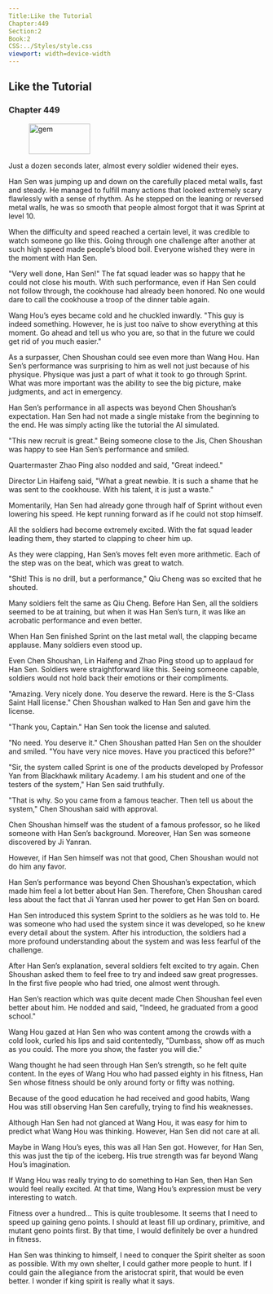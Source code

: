 ```yaml
---
Title:Like the Tutorial 
Chapter:449 
Section:2 
Book:2 
CSS:../Styles/style.css 
viewport: width=device-width
---
```

  
## Like the Tutorial
### Chapter 449
  
<figure>
	<img src="../Images/gem.gif" alt="gem" id="gem" width="120" height="60" />
</figure>
  

  
Just a dozen seconds later, almost every soldier widened their eyes.

Han Sen was jumping up and down on the carefully placed metal walls, fast and steady. He managed to fulfill many actions that looked extremely scary flawlessly with a sense of rhythm. As he stepped on the leaning or reversed metal walls, he was so smooth that people almost forgot that it was Sprint at level 10.

When the difficulty and speed reached a certain level, it was credible to watch someone go like this. Going through one challenge after another at such high speed made people’s blood boil. Everyone wished they were in the moment with Han Sen.

"Very well done, Han Sen!" The fat squad leader was so happy that he could not close his mouth. With such performance, even if Han Sen could not follow through, the cookhouse had already been honored. No one would dare to call the cookhouse a troop of the dinner table again.

Wang Hou’s eyes became cold and he chuckled inwardly. "This guy is indeed something. However, he is just too naïve to show everything at this moment. Go ahead and tell us who you are, so that in the future we could get rid of you much easier."

As a surpasser, Chen Shoushan could see even more than Wang Hou. Han Sen’s performance was surprising to him as well not just because of his physique. Physique was just a part of what it took to go through Sprint. What was more important was the ability to see the big picture, make judgments, and act in emergency.

Han Sen’s performance in all aspects was beyond Chen Shoushan’s expectation. Han Sen had not made a single mistake from the beginning to the end. He was simply acting like the tutorial the AI simulated.

"This new recruit is great." Being someone close to the Jis, Chen Shoushan was happy to see Han Sen’s performance and smiled.

Quartermaster Zhao Ping also nodded and said, "Great indeed."

Director Lin Haifeng said, "What a great newbie. It is such a shame that he was sent to the cookhouse. With his talent, it is just a waste."

Momentarily, Han Sen had already gone through half of Sprint without even lowering his speed. He kept running forward as if he could not stop himself.

All the soldiers had become extremely excited. With the fat squad leader leading them, they started to clapping to cheer him up.

As they were clapping, Han Sen’s moves felt even more arithmetic. Each of the step was on the beat, which was great to watch.

"Shit! This is no drill, but a performance," Qiu Cheng was so excited that he shouted.

Many soldiers felt the same as Qiu Cheng. Before Han Sen, all the soldiers seemed to be at training, but when it was Han Sen’s turn, it was like an acrobatic performance and even better.

When Han Sen finished Sprint on the last metal wall, the clapping became applause. Many soldiers even stood up.

Even Chen Shoushan, Lin Haifeng and Zhao Ping stood up to applaud for Han Sen. Soldiers were straightforward like this. Seeing someone capable, soldiers would not hold back their emotions or their compliments.

"Amazing. Very nicely done. You deserve the reward. Here is the S-Class Saint Hall license." Chen Shoushan walked to Han Sen and gave him the license.

"Thank you, Captain." Han Sen took the license and saluted.

"No need. You deserve it." Chen Shoushan patted Han Sen on the shoulder and smiled. "You have very nice moves. Have you practiced this before?"

"Sir, the system called Sprint is one of the products developed by Professor Yan from Blackhawk military Academy. I am his student and one of the testers of the system," Han Sen said truthfully.

"That is why. So you came from a famous teacher. Then tell us about the system," Chen Shoushan said with approval.

Chen Shoushan himself was the student of a famous professor, so he liked someone with Han Sen’s background. Moreover, Han Sen was someone discovered by Ji Yanran.

However, if Han Sen himself was not that good, Chen Shoushan would not do him any favor.

Han Sen’s performance was beyond Chen Shoushan’s expectation, which made him feel a lot better about Han Sen. Therefore, Chen Shoushan cared less about the fact that Ji Yanran used her power to get Han Sen on board.

Han Sen introduced this system Sprint to the soldiers as he was told to. He was someone who had used the system since it was developed, so he knew every detail about the system. After his introduction, the soldiers had a more profound understanding about the system and was less fearful of the challenge.

After Han Sen’s explanation, several soldiers felt excited to try again. Chen Shoushan asked them to feel free to try and indeed saw great progresses. In the first five people who had tried, one almost went through.

Han Sen’s reaction which was quite decent made Chen Shoushan feel even better about him. He nodded and said, "Indeed, he graduated from a good school."

Wang Hou gazed at Han Sen who was content among the crowds with a cold look, curled his lips and said contentedly, "Dumbass, show off as much as you could. The more you show, the faster you will die."

Wang thought he had seen through Han Sen’s strength, so he felt quite content. In the eyes of Wang Hou who had passed eighty in his fitness, Han Sen whose fitness should be only around forty or fifty was nothing.

Because of the good education he had received and good habits, Wang Hou was still observing Han Sen carefully, trying to find his weaknesses.

Although Han Sen had not glanced at Wang Hou, it was easy for him to predict what Wang Hou was thinking. However, Han Sen did not care at all.

Maybe in Wang Hou’s eyes, this was all Han Sen got. However, for Han Sen, this was just the tip of the iceberg. His true strength was far beyond Wang Hou’s imagination.

If Wang Hou was really trying to do something to Han Sen, then Han Sen would feel really excited. At that time, Wang Hou’s expression must be very interesting to watch.

Fitness over a hundred… This is quite troublesome. It seems that I need to speed up gaining geno points. I should at least fill up ordinary, primitive, and mutant geno points first. By that time, I would definitely be over a hundred in fitness.

Han Sen was thinking to himself, I need to conquer the Spirit shelter as soon as possible. With my own shelter, I could gather more people to hunt. If I could gain the allegiance from the aristocrat spirit, that would be even better. I wonder if king spirit is really what it says.